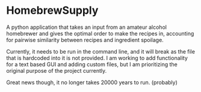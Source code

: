 # HomebrewSupply
A python application that takes an input from an amateur alcohol homebrewer and gives the optimal order to make 
the recipes in, accounting for pairwise similarity between recipes and ingredient spoilage.

Currently, it needs to be run in the command line, and it will break as the file that is hardcoded into it is not
provided. I am working to add functionality for a text based GUI and adding custom files, but I am prioritizing the
original purpose of the project currently.

Great news though, it no longer takes 20000 years to run. (probably)

